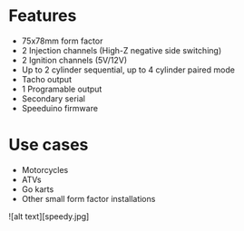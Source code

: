 # Features
* 75x78mm form factor
* 2 Injection channels (High-Z negative side switching)
* 2 Ignition channels (5V/12V)
* Up to 2 cylinder sequential, up to 4 cylinder paired mode
* Tacho output
* 1 Programable output
* Secondary serial
* Speeduino firmware

# Use cases
* Motorcycles
* ATVs
* Go karts
* Other small form factor installations


![alt text][speedy.jpg]
